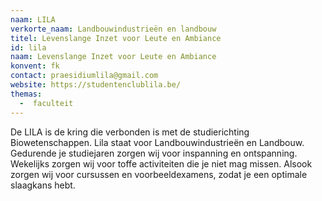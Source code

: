 ```yaml
---
naam: LILA
verkorte_naam: Landbouwindustrieën en landbouw
titel: Levenslange Inzet voor Leute en Ambiance
id: lila
naam: Levenslange Inzet voor Leute en Ambiance
konvent: fk
contact: praesidiumlila@gmail.com
website: https://studentenclublila.be/
themas:
  -  faculteit
---
```


De LILA is de kring die verbonden is met de studierichting Biowetenschappen. Lila staat voor Landbouwindustrieën en Landbouw. Gedurende je studiejaren zorgen wij voor inspanning en ontspanning. Wekelijks zorgen wij voor toffe activiteiten die je niet mag missen. Alsook zorgen wij voor cursussen en voorbeeldexamens, zodat je een optimale slaagkans hebt.
